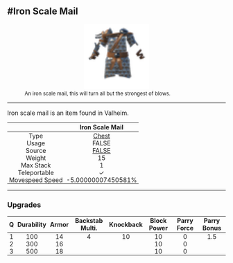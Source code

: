 <meta property="og:title" content="Iron Scale Mail - MoreValheim" /><meta property="og:type" content="website" /><meta property="og:image" content="/assets/iron_scale_mail.png" /><meta property="og:description" content="Iron Scale Mail is an item found in Valheim." /><meta name="theme-color" content="#546D78"><meta name="twitter:card" content="summary_large_image">
#Iron Scale Mail
-------------
<style>img {width:20px;}.tb {width:150px;display: block;margin-left: auto;margin-right: auto;}</style>

<style>.md-typeset table:not([class]) th:not([align]) {min-width:unset!important;}</style>
<style>td{padding:0em 0.3em!important;text-align:center!important;border-left:.05rem solid var(--md-default-fg-color--lightest)}</style>

<style>th{padding:0.1em 0.3em!important;text-align:center!important;font-weight:bold}</style>

<style>pre{text-align:right!important}</style>
<style>table tr td:first-child {border-left: 0;};</style>

<figure><img src="/assets/iron_scale_mail.png" class="tb" /><figcaption><small>An iron scale mail, this will turn all but the strongest of blows.</small></figcaption></figure>

-------------

Iron scale mail is an item found in Valheim.

|        | Iron Scale Mail              |
| ----------- | ------------------------------------ |
| Type | [Chest](../../types/chest)
| Usage | FALSE<br>
| Source | [FALSE](../../items/false)
| Weight | 15 |
| Max Stack | 1 |
| Teleportable | ✓
| Movespeed Speed | -5.00000007450581%


-------------

### Upgrades
| Q | Durability | Armor | Backstab Multi. | Knockback | Block Power | Parry Force | Parry Bonus
| - | - | - | - | - | - | - | - 
1 | 100 | 14 | 4 | 10 | 10 | 0 | 1.5 | 
 | 2 | 300 | 16 |  |  | 10 | 0 |  | 
 | 3 | 500 | 18 |  |  | 10 | 0 |  | 
